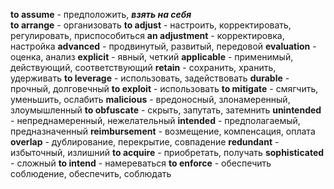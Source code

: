 **to assume** - предположить, ***взять на себя***  
**to arrange** - организовать 
**to adjust** - настроить, корректировать, регулировать, приспособиться
**an adjustment** - корректировка, настройка 
**advanced** - продвинутый, развитый, передовой
**evaluation** - оценка, анализ
**explicit** - явный, четкий
**applicable** - применимый, действующий, соответствующий 
**retain** - сохранить, хранить, удерживать 
**to leverage** - использовать, задействовать 
**durable** - прочный, долговечный 
**to exploit** - использовать 
**to mitigate** - смягчить, уменьшить, ослабить
**malicious** - вредоносный, злонамеренный, злоумышленный
**to obfuscate** - скрыть, запутать, затемнить 
**unintended** - непреднамеренный, нежелательный 
**intended** - предполагаемый, предназначенный 
**reimbursement** - возмещение, компенсация, оплата 
**overlap** -  дублирование, перекрытие, совпадение 
**redundant** - избыточный, излишний
**to acquire** - приобретать, получать 
**sophisticated** - сложный 
**to intend** - намереваться 
**to enforce** - обеспечить соблюдение, обеспечить, соблюдать 
